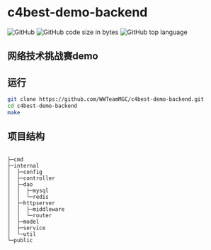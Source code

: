 # c4best-demo-backend
![GitHub](https://img.shields.io/github/license/WWTeamMGC/c4best-demo-backend?style=for-the-badge)
![GitHub code size in bytes](https://img.shields.io/github/languages/code-size/WWTeamMGC/c4best-demo-backend?style=for-the-badge)
![GitHub top language](https://img.shields.io/github/languages/top/WWTeamMGC/c4best-demo-backend?style=for-the-badge)

## 网络技术挑战赛demo

## 运行
``` bash
git clone https://github.com/WWTeamMGC/c4best-demo-backend.git
cd c4best-demo-backend
make
```

## 项目结构
```

├─cmd
├─internal
│  ├─config
│  ├─controller
│  ├─dao
│  │  ├─mysql
│  │  └─redis
│  ├─httpserver
│  │  ├─middleware
│  │  └─router
│  ├─model
│  ├─service
│  └─util
└─public

```